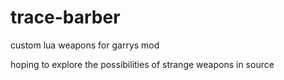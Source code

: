 trace-barber
============

custom lua weapons for garrys mod

hoping to explore the possibilities of strange weapons in source

